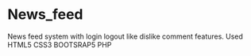 # News_feed
News feed system with login logout like dislike comment features. Used HTML5 CSS3 BOOTSRAP5 PHP
